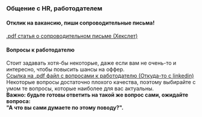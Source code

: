 ### Общение с HR, работодателем

#### Отклик на вакансию, пиши сопроводительные письма!
[.pdf статья о сопроводительном письме (Хекслет)](https://disk.yandex.ru/i/DB8KjY6SLA58uw)

#### Вопросы к работодателю
Стоит задавать хотя-бы некоторые, даже если вам не очень-то и интересно, чтобы повысить шансы на оффер.  
[Ссылка на .pdf файл с вопросами к работодателю (Откуда-то с linkedin)](https://disk.yandex.ru/i/svRj_NxevqMV3Q)  
Некоторые вопросы достаточно плохого качества, поэтому выбирайте с умом те вопросы, которые наиболее для вас актуальны.  
**Важно: будьте готовы ответить на такой же вопрос сами, ожидайте вопроса:  
"А что вы сами думаете по этому поводу?".**
